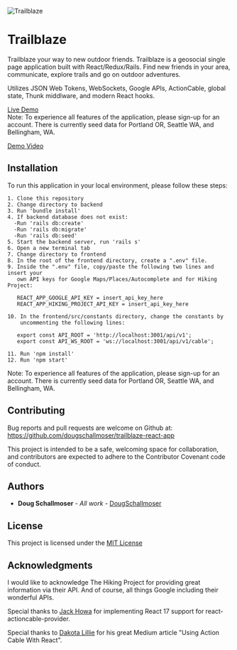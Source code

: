 ![Trailblaze](https://user-images.githubusercontent.com/65590878/100168511-44c96500-2e76-11eb-87e2-ed212c70afe2.png)


# Trailblaze

Trailblaze your way to new outdoor friends. Trailblaze is a geosocial single page application built with React/Redux/Rails. Find new friends in your area, communicate, explore trails and go on outdoor adventures.

Utilizes JSON Web Tokens, WebSockets, Google APIs, ActionCable, global state, Thunk middlware, and modern React hooks.

[Live Demo](https://trailblaze-app.netlify.app/)\
Note: To experience all features of the application, please sign-up for an account. There is currently seed data for Portland OR, Seattle WA, and Bellingham, WA.

[Demo Video](https://youtu.be/Pzksvd9wRZM)


## Installation

To run this application in your local environment, please follow these steps:

```
1. Clone this repository
2. Change directory to backend
3. Run 'bundle install'
4. If backend database does not exist:
  -Run 'rails db:create'
  -Run 'rails db:migrate'
  -Run 'rails db:seed'
5. Start the backend server, run 'rails s'
6. Open a new terminal tab
7. Change directory to frontend
8. In the root of the frontend directory, create a ".env" file. 
9. Inside the ".env" file, copy/paste the following two lines and insert your
   own API keys for Google Maps/Places/Autocomplete and for Hiking Project:

   REACT_APP_GOOGLE_API_KEY = insert_api_key_here
   REACT_APP_HIKING_PROJECT_API_KEY = insert_api_key_here

10. In the frontend/src/constants directory, change the constants by
    uncommenting the following lines:

   export const API_ROOT = 'http://localhost:3001/api/v1';
   export const API_WS_ROOT = 'ws://localhost:3001/api/v1/cable';

11. Run 'npm install'
12. Run 'npm start'
```
Note: To experience all features of the application, please sign-up for an account. There is currently seed data for Portland OR, Seattle WA, and Bellingham, WA.

## Contributing

Bug reports and pull requests are welcome on Github at:
https://github.com/dougschallmoser/trailblaze-react-app

This project is intended to be a safe, welcoming space for collaboration, and contributors are expected to adhere to the Contributor Covenant code of conduct.
 

## Authors

* **Doug Schallmoser** - *All work* - [DougSchallmoser](https://github.com/dougschallmoser)


## License

This project is licensed under the [MIT License](https://opensource.org/licenses/MIT)


## Acknowledgments

I would like to acknowledge The Hiking Project for providing great information via their API. And of course, all things Google including their wonderful APIs.

Special thanks to [Jack Howa](https://github.com/JackHowa/react-actioncable-provider) for implementing React 17 support for react-actioncable-provider.

Special thanks to [Dakota Lillie](https://github.com/dakotalillie) for his great Medium article "Using Action Cable With React".
